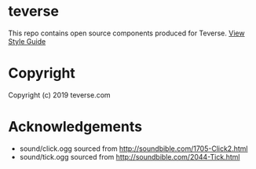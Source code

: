 # teverse

This repo contains open source components produced for Teverse. 
[View Style Guide](/TEVERSE-STYLE.md)

# Copyright

Copyright (c) 2019 teverse.com

# Acknowledgements
- sound/click.ogg sourced from http://soundbible.com/1705-Click2.html
- sound/tick.ogg sourced from http://soundbible.com/2044-Tick.html
